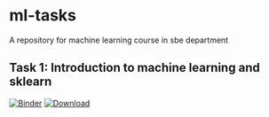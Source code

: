 # ml-tasks
A repository for machine learning course in sbe department

## Task 1: Introduction to machine learning and sklearn
[![Binder](https://mybinder.org/badge_logo.svg)](https://mybinder.org/v2/gh/Mohamed-Ibrahim-01/ml-tasks/master) 
[![Download](https://img.shields.io/static/v1?label=download&message=notebook&color=green)](https://Mohamed-Ibrahim-01.github.io/ml-tasks/A1_ML_intro.ipynb)
